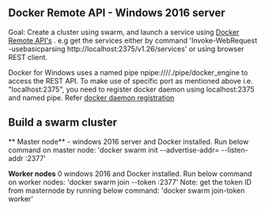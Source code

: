 
## Docker Remote API - Windows 2016 server
Goal: Create a cluster using swarm, and launch a service using [Docker Remote API's](https://docs.docker.com/engine/api/v1.26/) . 
e.g get the services either by command 'Invoke-WebRequest -usebasicparsing http://localhost:2375/v1.26/services' or using browser REST client. 

Docker for Windows uses a named pipe npipe:////./pipe/docker_engine to access the REST API. 
To make use of specific port as mentioned above i.e. "localhost:2375", you need to register docker daemon using localhost:2375 and named pipe. Refer [docker daemon registration](https://github.com/getreddy/getdocker/blob/master/dockerEngineAPI/dockerDaemonRegistration.ps1)

## Build a swarm cluster
** Master node** - windows 2016 server and Docker installed. Run below command on master node:
'docker swarm init --advertise-addr=<HOSTIPADDRESS> --listen-addr <HOSTIPADDRESS>:2377'

**Worker nodes** 0 windows 2016 and Docker installed. Run below command on worker nodes:
'docker swarm join  --token <tokenID> <MastNodeIP>:2377'
Note: get the token ID from masternode by running below command:
'docker swarm join-token worker'

